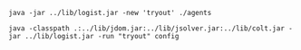 `java -jar ../lib/logist.jar -new 'tryout' ./agents`

`java -classpath .:../lib/jdom.jar:../lib/jsolver.jar:../lib/colt.jar -jar ../lib/logist.jar -run "tryout" config`
